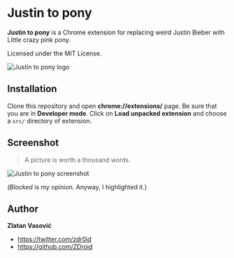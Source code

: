 # Justin to pony

**Justin to pony** is a Chrome extension for replacing weird Justin Bieber with
Little crazy pink pony.

Licensed under the MIT License.

![Justin to pony logo](https://raw.github.com/ZDroid/justin-to-pony/master/src/icon-128.png)

## Installation

Clone this repository and open **chrome://extensions/** page. Be sure that you
are in **Developer mode**. Click on **Load unpacked extension** and choose a
`src/` directory of extension.

## Screenshot

> A picture is worth a thousand words.

![Justin to pony screenshot](https://raw.github.com/ZDroid/justin-to-pony/master/screenshot.png)

(*Blocked* is my opinion. Anyway, I highlighted it.)

## Author

**Zlatan Vasović**

* <https://twitter.com/zdr0id>
* <https://github.com/ZDroid>